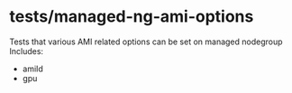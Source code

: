 # tests/managed-ng-ami-options

Tests that various AMI related options can be set on managed nodegroup
Includes:
- amiId
- gpu
